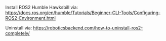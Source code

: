 Install ROS2 Humble Hawksbill via: https://docs.ros.org/en/humble/Tutorials/Beginner-CLI-Tools/Configuring-ROS2-Environment.html

Uninstall via: https://roboticsbackend.com/how-to-uninstall-ros2-completely/